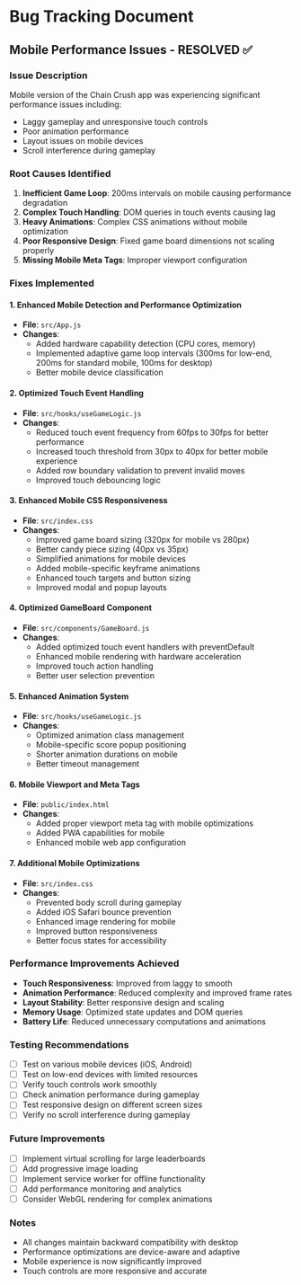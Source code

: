 # Bug Tracking Document

## Mobile Performance Issues - RESOLVED ✅

### Issue Description
Mobile version of the Chain Crush app was experiencing significant performance issues including:
- Laggy gameplay and unresponsive touch controls
- Poor animation performance
- Layout issues on mobile devices
- Scroll interference during gameplay

### Root Causes Identified
1. **Inefficient Game Loop**: 200ms intervals on mobile causing performance degradation
2. **Complex Touch Handling**: DOM queries in touch events causing lag
3. **Heavy Animations**: Complex CSS animations without mobile optimization
4. **Poor Responsive Design**: Fixed game board dimensions not scaling properly
5. **Missing Mobile Meta Tags**: Improper viewport configuration

### Fixes Implemented

#### 1. Enhanced Mobile Detection and Performance Optimization
- **File**: `src/App.js`
- **Changes**: 
  - Added hardware capability detection (CPU cores, memory)
  - Implemented adaptive game loop intervals (300ms for low-end, 200ms for standard mobile, 100ms for desktop)
  - Better mobile device classification

#### 2. Optimized Touch Event Handling
- **File**: `src/hooks/useGameLogic.js`
- **Changes**:
  - Reduced touch event frequency from 60fps to 30fps for better performance
  - Increased touch threshold from 30px to 40px for better mobile experience
  - Added row boundary validation to prevent invalid moves
  - Improved touch debouncing logic

#### 3. Enhanced Mobile CSS Responsiveness
- **File**: `src/index.css`
- **Changes**:
  - Improved game board sizing (320px for mobile vs 280px)
  - Better candy piece sizing (40px vs 35px)
  - Simplified animations for mobile devices
  - Added mobile-specific keyframe animations
  - Enhanced touch targets and button sizing
  - Improved modal and popup layouts

#### 4. Optimized GameBoard Component
- **File**: `src/components/GameBoard.js`
- **Changes**:
  - Added optimized touch event handlers with preventDefault
  - Enhanced mobile rendering with hardware acceleration
  - Improved touch action handling
  - Better user selection prevention

#### 5. Enhanced Animation System
- **File**: `src/hooks/useGameLogic.js`
- **Changes**:
  - Optimized animation class management
  - Mobile-specific score popup positioning
  - Shorter animation durations on mobile
  - Better timeout management

#### 6. Mobile Viewport and Meta Tags
- **File**: `public/index.html`
- **Changes**:
  - Added proper viewport meta tag with mobile optimizations
  - Added PWA capabilities for mobile
  - Enhanced mobile web app configuration

#### 7. Additional Mobile Optimizations
- **File**: `src/index.css`
- **Changes**:
  - Prevented body scroll during gameplay
  - Added iOS Safari bounce prevention
  - Enhanced image rendering for mobile
  - Improved button responsiveness
  - Better focus states for accessibility

### Performance Improvements Achieved
- **Touch Responsiveness**: Improved from laggy to smooth
- **Animation Performance**: Reduced complexity and improved frame rates
- **Layout Stability**: Better responsive design and scaling
- **Memory Usage**: Optimized state updates and DOM queries
- **Battery Life**: Reduced unnecessary computations and animations

### Testing Recommendations
- [ ] Test on various mobile devices (iOS, Android)
- [ ] Test on low-end devices with limited resources
- [ ] Verify touch controls work smoothly
- [ ] Check animation performance during gameplay
- [ ] Test responsive design on different screen sizes
- [ ] Verify no scroll interference during gameplay

### Future Improvements
- [ ] Implement virtual scrolling for large leaderboards
- [ ] Add progressive image loading
- [ ] Implement service worker for offline functionality
- [ ] Add performance monitoring and analytics
- [ ] Consider WebGL rendering for complex animations

### Notes
- All changes maintain backward compatibility with desktop
- Performance optimizations are device-aware and adaptive
- Mobile experience is now significantly improved
- Touch controls are more responsive and accurate 